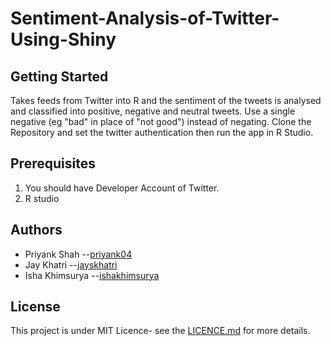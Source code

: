 # Sentiment-Analysis-of-Twitter-Using-Shiny

## Getting Started
Takes feeds from Twitter into R and the sentiment of the tweets is analysed and classified into positive, negative and neutral tweets.
Use a single negative (eg "bad" in place of "not good") instead of negating.
Clone the Repository and set the twitter authentication then run the app in R Studio.

## Prerequisites
1. You should have Developer Account of Twitter.
2. R studio

## Authors
- Priyank Shah --[priyank04](https://github.com/priyank04)
- Jay Khatri --[jayskhatri](https://github.com/jayskhatri)
- Isha Khimsurya --[ishakhimsurya](https://github.com/ishakhimsurya)

## License
This project is under MIT Licence- see the [LICENCE.md](https://github.com/jayskhatri/Sentiment-Analysis-of-Twitter/blob/master/LICENSE) for more details.
